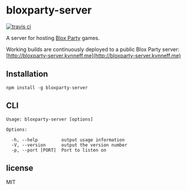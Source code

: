 # bloxparty-server

[![travis ci](https://travis-ci.org/kvnneff/bloxparty-server.svg)](https://travis-ci.org/kvnneff/bloxparty-server)

A server for hosting [Blox Party](https://github.com/kvnneff/bloxparty) games.

Working builds are continuously deployed to a public Blox Party server: [http://bloxparty-server.kvnneff.me](http://bloxparty-server.kvnneff.me)

## Installation

`npm install -g bloxparty-server`

## CLI

```
Usage: bloxparty-server [options]

Options:

  -h, --help         output usage information
  -V, --version      output the version number
  -p, --port [PORT]  Port to listen on
```

## license

MIT